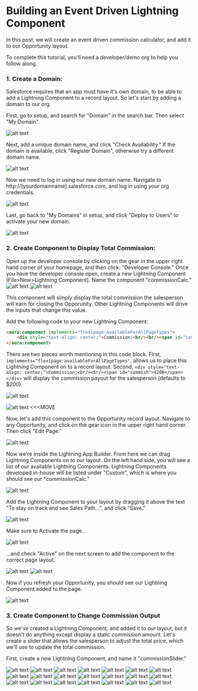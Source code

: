 # Building an Event Driven Lightning Component

In this post, we will create an event driven commission calculator, and add it to our Opportunity layout.

To complete this tutorial, you'll need a developer/demo org to help you follow along.

### 1. Create a Domain:

Salesforce requires that an app must have it's own domain, to be able to add a Lightning Component to a record layout. So let's start by adding a domain to our org.

First, go to setup, and search for "Domain" in the search bar. Then select "My Domain".

![alt text](https://s3-us-west-2.amazonaws.com/salesforcejeff/component2/1.png)

Next, add a unique domain name, and click "Check Availability." If the domain is available, click "Register Domain", otherwise try a different domain name.

![alt text](https://s3-us-west-2.amazonaws.com/salesforcejeff/component2/2.png)

Now we need to log in using our new domain name. Navigate to http://[yourdomainname].salesforce.com, and log in using your org credentials.

![alt text](https://s3-us-west-2.amazonaws.com/salesforcejeff/component2/3.png)

Last, go back to "My Domains" in setup, and click "Deploy to Users" to activate your new domain.

![alt text](https://s3-us-west-2.amazonaws.com/salesforcejeff/component2/4.png)

### 2. Create Component to Display Total Commission:

Open up the developer console by clicking on the gear in the upper right hand corner of your homepage, and then click: "Developer Console." Once you have the developer console open, create a new Lightning Component (File>New>Lightning Component). Name the component "commissionCalc."
![alt text](https://s3-us-west-2.amazonaws.com/salesforcejeff/component2/5.png)
![alt text](https://s3-us-west-2.amazonaws.com/salesforcejeff/component2/6.0.png)

This component will simply display the total commission the salesperson will earn for closing the Opporunity. Other Lightning Components will drive the inputs that change this value.

Add the following code to your new Lightning Component:

```html
<aura:component implements="flexipage:availableForAllPageTypes">
	<div style="text-align: center;">Commission:<br/><br/><span id="commish">$500</span></div>
</aura:component>
```
There are two pieces worth mentioning in this code block. First, ``` implements="flexipage:availableForAllPageTypes" ```, allows us to place this Lightning Component on to a record layout. Second, ``` <div style="text-align: center;">Commission:<br/><br/><span id="commish">$200</span></div> ``` will display the commission payout for the salesperson (defaults to $200).

![alt text](https://s3-us-west-2.amazonaws.com/salesforcejeff/component2/6.2.2.png)


![alt text](https://s3-us-west-2.amazonaws.com/salesforcejeff/component2/6.2.png) <<<MOVE

Now, let's add this component to the Opportunity record layout. Navigate to any Opportunity, and click on the gear icon in the upper right hand corner. Then click "Edit Page."

![alt text](https://s3-us-west-2.amazonaws.com/salesforcejeff/component2/7.png)

Now we're inside the Lightning App Builder. From here we can drag Lightning Components on to our layout. On the left hand side, you will see a list of our available Lightning Components. Lightning Components developed in-house will be listed under "Custom", which is where you should see our "commissionCalc."

![alt text](https://s3-us-west-2.amazonaws.com/salesforcejeff/component2/8.png)

Add the Lightning Component to your layout by dragging it above the text "To stay on track and see Sales Path...", and click "Save."

![alt text](https://s3-us-west-2.amazonaws.com/salesforcejeff/component2/9.png)

Make sure to Activate the page...

![alt text](https://s3-us-west-2.amazonaws.com/salesforcejeff/component2/10.png)

...and check "Active" on the next screen to add the component to the correct page layout.

![alt text](https://s3-us-west-2.amazonaws.com/salesforcejeff/component2/11.png)
![alt text](https://s3-us-west-2.amazonaws.com/salesforcejeff/component2/12.png)

Now if you refresh your Opportunity, you should see our Lightning Component added to the page.

![alt text](https://s3-us-west-2.amazonaws.com/salesforcejeff/component2/13.png)

### 3. Create Component to Change Commission Output

So we've created a Lightning Component, and added it to our layout, but it doesn't do anything except display a static commission amount. Let's create a slider that allows the salesperson to adjust the total price, which we'll use to update the total commission.

First, create a new Lightning Component, and name it "commissionSlider."

![alt text](https://s3-us-west-2.amazonaws.com/salesforcejeff/component2/14.png)
![alt text](https://s3-us-west-2.amazonaws.com/salesforcejeff/component2/15.png)
![alt text](https://s3-us-west-2.amazonaws.com/salesforcejeff/component2/16.png)
![alt text](https://s3-us-west-2.amazonaws.com/salesforcejeff/component2/17.png)
![alt text](https://s3-us-west-2.amazonaws.com/salesforcejeff/component2/18.png)
![alt text](https://s3-us-west-2.amazonaws.com/salesforcejeff/component2/19.png)
![alt text](https://s3-us-west-2.amazonaws.com/salesforcejeff/component2/20.png)
![alt text](https://s3-us-west-2.amazonaws.com/salesforcejeff/component2/21.png)
![alt text](https://s3-us-west-2.amazonaws.com/salesforcejeff/component2/22.png)
![alt text](https://s3-us-west-2.amazonaws.com/salesforcejeff/component2/23.png)
![alt text](https://s3-us-west-2.amazonaws.com/salesforcejeff/component2/24.png)
![alt text](https://s3-us-west-2.amazonaws.com/salesforcejeff/component2/25.png)
![alt text](https://s3-us-west-2.amazonaws.com/salesforcejeff/component2/26.png)
![alt text](https://s3-us-west-2.amazonaws.com/salesforcejeff/component2/27.png)
![alt text](https://s3-us-west-2.amazonaws.com/salesforcejeff/component2/28.png)
![alt text](https://s3-us-west-2.amazonaws.com/salesforcejeff/component2/29.png)
![alt text](https://s3-us-west-2.amazonaws.com/salesforcejeff/component2/30.png)
![alt text](https://s3-us-west-2.amazonaws.com/salesforcejeff/component2/31.png)
![alt text](https://s3-us-west-2.amazonaws.com/salesforcejeff/component2/32.png)
![alt text](https://s3-us-west-2.amazonaws.com/salesforcejeff/component2/33.png)
![alt text](https://s3-us-west-2.amazonaws.com/salesforcejeff/component2/33.png)
